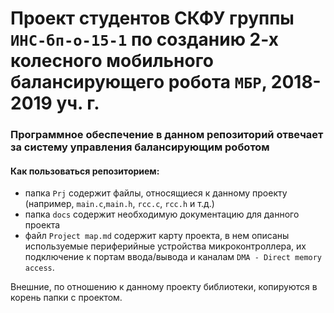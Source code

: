 # Проект студентов СКФУ группы `ИНС-бп-о-15-1` по созданию 2-х колесного мобильного балансирующего робота `МБР`, 2018-2019 уч. г.

### Программное обеспечение в данном репозиторий отвечает за систему управления балансирующим роботом

#### Как пользоваться репозиторием:
 - папка `Prj` содержит файлы, относящиеся к данному проекту (например, `main.c`,`main.h`, `rcc.c`, `rcc.h` и т.д.)
 - папка `docs` содержит необходимую документацию для данного проекта
 - файл `Project map.md` содержит карту проекта, в нем описаны используемые периферийные устройства микроконтроллера, их подключение к портам ввода/вывода и каналам `DMA - Direct memory access`.
  
Внешние, по отношению к данному проекту библиотеки, копируются в корень папки с проектом.